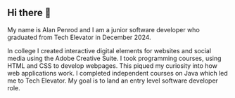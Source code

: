## Hi there 👋

<!--
**adpenrod/adpenrod** is a ✨ _special_ ✨ repository because its `README.md` (this file) appears on your GitHub profile.

Here are some ideas to get you started:

- 🔭 I’m currently working on ...
- 🌱 I’m currently learning ...
- 👯 I’m looking to collaborate on ...
- 🤔 I’m looking for help with ...
- 💬 Ask me about ...
- 📫 How to reach me: ...
- 😄 Pronouns: ...
- ⚡ Fun fact: ...
-->

My name is Alan Penrod and I am a junior software developer who graduated from Tech Elevator in December 2024.

In college I created interactive digital elements for websites and social media using the Adobe Creative Suite. I took programming courses, using HTML and CSS to develop webpages. This piqued my curiosity into how web applications work. I completed independent courses on Java which led me to Tech Elevator. My goal is to land an entry level software developer role.
